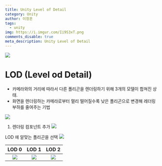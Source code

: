 ```yaml
---
title: Unity Level of Detail
category: Unity
author: 이정훈
tags:
  - unity
img: https://i.imgur.com/Ii9S3xT.png
comments_disable: true
meta_description: Unity Level of Detail
---
```



![](https://i.imgur.com/reEf0SO.jpg)

# LOD (Level od Detail)
- 카메라와의 거리에 따라서 다른 폴리곤을 렌더링하기 위해 3개의 모델이 합쳐진 상태.
- 화면을 렌더링하는 카메라로부터 멀리 떨어질수록 낮은 폴리곤으로 변경해 레더링 부하를 줄여주는 기법

![](https://i.imgur.com/Ii9S3xT.png)

1. 렌더링 컴포넌트 추가
![](https://i.imgur.com/V9HMJU7.png)


LOD 에 알맞는 폴리곤을 선택
![](https://i.imgur.com/yDkPpD5.png)

|LOD 0| LOD 1|LOD 2|
|:--:|:--:|:--:|
|![](https://i.imgur.com/JqG2JIO.jpg)|![](https://i.imgur.com/Uos9IJz.jpg)|![](https://i.imgur.com/rVCqDzZ.jpg)











